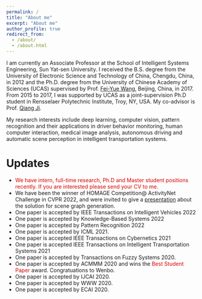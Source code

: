 ```yaml
---
permalink: /
title: "About me"
excerpt: "About me"
author_profile: true
redirect_from: 
  - /about/
  - /about.html
---
```


I am currently an Associate Professor at the School of Intelligent Systems Engineering, Sun Yat-sen University.
I received the B.S. degree from the University of Electronic Science and
Technology of China, Chengdu, China, in 2012 and the Ph.D. degree from the University of Chinese Academy of Sciences (UCAS) supervised by
Prof. [Fei-Yue Wang](http://people.ucas.ac.cn/~wangfeiyue?language=en), Beijing, China, in 2017. From 2015 to 2017, I was supported by UCAS as a joint-supervision Ph.D student in Rensselaer Polytechnic Institute, Troy, NY, USA. My
co-advisor is Prof. [Qiang Ji](https://www.ecse.rpi.edu/~qji/). 

My research interests include deep learning, computer vision, pattern recognition and their applications in driver behavior monitoring, human computer 
interaction, medical image analysis, autonomous driving and automatic scene perception in intelligent transportation systems.

Updates
=====
* <font color="#dd0000">We have intern, full-time research, Ph.D and Master student positions recently. If you are interested please send your CV to me.</font>
* We have been the winner of HOMAGE Competition@ ActivityNet Challenge in CVPR 2022, and were invited to give a [presentation](https://www.youtube.com/watch?v=KK3SPK6iueE) about the solution for scene graph generation.
* One paper is accepted by IEEE Transactions on Intelligent Vehicles 2022
* One paper is accepted by Knowledge-Based Systems 2022
* One paper is accepted by Pattern Recognition 2022
* One paper is accepted by ICML 2021.
* One paper is accepted IEEE Transactions on Cybernetics 2021
* One paper is accepted IEEE Transactions on Intelligent Transportation Systems 2021
* One paper is accepted by Transactions on Fuzzy Systems 2020.
* One paper is accepted by ACMMM 2020 and wins the <font color="#dd0000">Best Student Paper</font> award. Congratuations to Wenbo.
* One paper is accepted by IJCAI 2020.
* One paper is accepted by WWW 2020.
* One paper is accepted by ECAI 2020.


